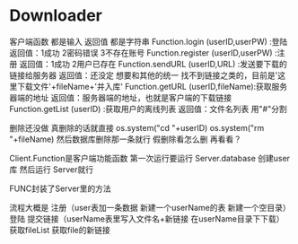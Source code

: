 # Downloader
客户端函数 都是输入 返回值 都是字符串
Function.login    (userID,userPW)  :登陆        返回值：1成功 2密码错误 3不存在账号
Function.register (userID,userPW)  :注册        返回值：1成功 2用户已存在
Function.sendURL  (userID,URL)     :发送要下载的链接给服务器        返回值：还没定 想要和其他的统一 找不到链接之类的，目前是'这里下载文件'+fileName+'并入库'
Function.getURL   (userID,fileName):获取服务器端的地址           返回值：服务器端的地址，也就是客户端的下载链接
Function.getList  (userID)         :获取用户的离线列表           返回值：文件名列表 用"#"分割

删除还没做 真删除的话就直接
os.system("cd "+userID)
os.system("rm "+fileName)
然后数据库删除那一条就行
假删除看怎么删 再看看？

Client.Function是客户端功能函数
第一次运行要运行
Server.database 创建user库
然后运行
Server就行

FUNC封装了Server里的方法

流程大概是
注册（user表加一条数据 新建一个userName的表 新建一个空目录）
登陆
提交链接（userName表里写入文件名+新链接 在userName目录下下载）
获取fileList
获取file的新链接

